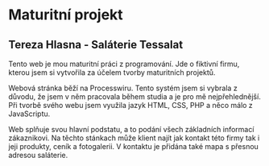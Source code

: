 # Maturitní projekt
## Tereza Hlasna - Saláterie Tessalat
Tento web je mou maturitní práci z programování. Jde o fiktivní firmu, kterou jsem si vytvořila za účelem tvorby maturitních projektů. 

Webová stránka běží na Processwiru. Tento systém jsem si vybrala z důvodu, že jsem v něm pracovala během studia a je pro mě nejpřehlednější. Při tvorbě svého webu jsem využila jazyk HTML, CSS, PHP a něco málo z JavaScriptu.

Web splňuje svou hlavní podstatu, a to podání všech základních informací zákaznikovi. Na těchto stánkach může klient najít jak kontakt této firmy tak i jeji produkty, ceník a fotogalerii. V kontaktu je přidána také mapa s přesnou adresou saláterie. 